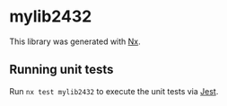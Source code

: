 # mylib2432

This library was generated with [Nx](https://nx.dev).

## Running unit tests

Run `nx test mylib2432` to execute the unit tests via [Jest](https://jestjs.io).
